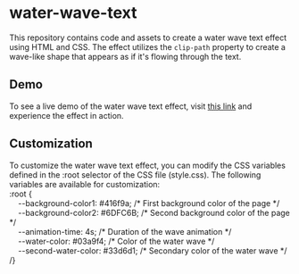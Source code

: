 # water-wave-text
This repository contains code and assets to create a water wave text effect using HTML and CSS. The effect utilizes the `clip-path` property to create a wave-like shape that appears as if it's flowing through the text.

## Demo
To see a live demo of the water wave text effect, visit [this link](link-to-demo) and experience the effect in action.

## Customization
To customize the water wave text effect, you can modify the CSS variables defined in the :root selector of the CSS file (style.css). The following variables are available for customization: <br>
:root {
    <br>&nbsp;&nbsp;&nbsp;&nbsp;--background-color1: #416f9a;            /\* First background color of the page \*/
    <br>&nbsp;&nbsp;&nbsp;&nbsp;--background-color2: #6DFC6B;            /\* Second background color of the page \*/
    <br>&nbsp;&nbsp;&nbsp;&nbsp;--animation-time: 4s;                     /\* Duration of the wave animation \*/
    <br>&nbsp;&nbsp;&nbsp;&nbsp;--water-color: #03a9f4;                   /\* Color of the water wave \*/
    <br>&nbsp;&nbsp;&nbsp;&nbsp;--second-water-color: #33d6d1;            /\* Secondary color of the water wave \*/
<br>/}
